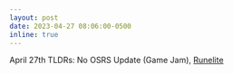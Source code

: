 ```yaml
---
layout: post
date: 2023-04-27 08:06:00-0500
inline: true
---
```


April 27th TLDRs: No OSRS Update (Game Jam), <a href="blog/2023/runelite_update_2023_04_27/">Runelite</a>